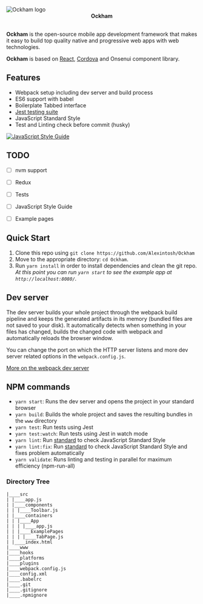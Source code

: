 <img src="https://github.com/Alexintosh/Ockham/blob/master/logo.jpg?raw=true" alt="Ockham logo">

<div align="center"><strong>Ockham</strong></div>
<br />

<b>Ockham</b> is the open-source mobile app development framework that makes it easy to build top quality native and progressive web apps with web technologies.

<b>Ockham</b> is based on [React](https://facebook.github.io/react/), [Cordova](https://cordova.apache.org/) and Onsenui component library.


## <a name="features"></a>Features

* Webpack setup including dev server and build process
* ES6 support with babel
* Boilerplate Tabbed interface
* <a href="https://facebook.github.io/jest/docs/">Jest testing suite</a>
* JavaScript Standard Style
* Test and Linting check before commit (husky)

[![JavaScript Style Guide](https://cdn.rawgit.com/standard/standard/master/badge.svg)](https://github.com/standard/standard)

## TODO
- [ ] nvm support
- [ ] Redux
- [ ] Tests
- [ ] JavaScript Style Guide
- [ ] Example pages


## <a name="start"></a> Quick Start

1. Clone this repo using `git clone https://github.com/Alexintosh/Ockham`
2. Move to the appropriate directory: `cd Ockham`.<br />
3. Run `yarn install` in order to install dependencies and clean the git repo.<br />
   *At this point you can run `yarn start` to see the example app at `http://localhost:8080/`.*

## <a name="dev-server"></a>Dev server
The dev server builds your whole project through the webpack build pipeline and keeps the generated artifacts in its memory (bundled files are not saved to your disk). It automatically detects when something in your files has changed, builds the changed code with webpack and automatically reloads the browser window.

You can change the port on which the HTTP server listens and more dev server related options in the `webpack.config.js`.

[More on the webpack dev server](https://webpack.js.org/configuration/dev-server/)

## <a name="npm-commands"></a>NPM commands

* `yarn start`: Runs the dev server and opens the project in your standard browser
* `yarn build`: Builds the whole project and saves the resulting bundles in the `www` directory
* `yarn test`: Run tests using Jest
* `yarn test:watch`: Run tests using Jest in watch mode
* `yarn lint`: Run <a href="https://github.com/standard/standard">standard</a> to check JavaScript Standard Style 
* `yarn lint:fix`: Run <a href="https://github.com/standard/standard">standard</a> to check JavaScript Standard Style and fixes problem automatically
* `yarn validate`: Runs linting and testing in parallel for maximum efficiency (npm-run-all)

### Directory Tree

```
|____src
| |____app.js
| |____components
| | |____Toolbar.js
| |____containers
| | |____App
| | | |____app.js
| | |____ExamplePages
| | | |____TabPage.js
| |____index.html
|____www
|____hooks
|____platforms
|____plugins
|____webpack.config.js
|____config.xml
|____.babelrc
|____.git
|____.gitignore
|____.npmignore
```

<br />
